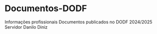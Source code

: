 # Documentos-DODF
Informações profissionais
Documentos publicados no DODF 2024/2025
Servidor Danilo Diniz
